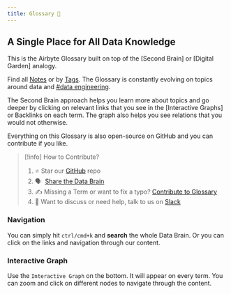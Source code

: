 ```yaml
---
title: Glossary 🧠
---
```


## A Single Place for All Data Knowledge
This is the Airbyte Glossary built on top of the [Second Brain] or [Digital Garden] analogy. 

Find all [Notes](notes) or by [Tags](tags). The Glossary is constantly evolving on topics around data and [#data engineering](tags/data-engineering). 

The Second Brain approach helps you learn more about topics and go deeper by clicking on relevant links that you see in the [Interactive Graphs] or Backlinks on each term. The graph also helps you see relations that you would not otherwise.

Everything on this Glossary is also open-source on GitHub and you can contribute if you like.

> [!info] How to Contribute?
> 
> 1.  ⭐ Star our [GitHub](https://github.com/airbytehq/glossary) repo
> 2.  🗣️  [Share the Data Brain](https://twitter.com/intent/tweet?text=Have%20you%20seen%20the%20latest%20on%20the%20%22%F0%9F%A7%A0%20Data%20Brain%22?%20airbyte.com/brain)
> 3.  ✍️ Missing a Term or want to fix a typo? [Contribute to Glossary](notes/Contribute%20to%20Glossary.md) 
> 4. 👀 Want to discuss or need help, talk to us on [Slack](https://slack.airbyte.com)

### Navigation
You can simply hit `ctrl/cmd+k` and **search** the whole Data Brain. Or you can click on the links and navigation through our content. 

### Interactive Graph
Use the `Interactive Graph` on the bottom. It will appear on every term. You can zoom and click on different nodes to navigate through the content.


